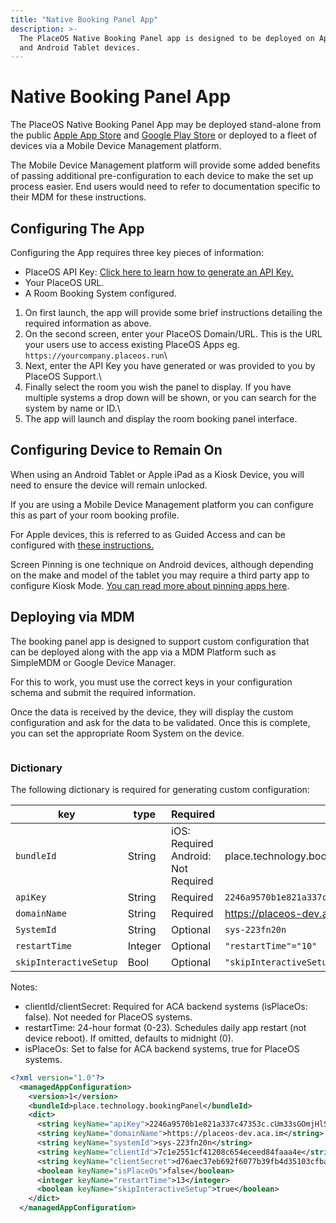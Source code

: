 ```yaml
---
title: "Native Booking Panel App"
description: >-
  The PlaceOS Native Booking Panel app is designed to be deployed on Apple iPad
  and Android Tablet devices.
---
```


# Native Booking Panel App

The PlaceOS Native Booking Panel App may be deployed stand-alone from the public [Apple App Store](https://apps.apple.com/us/app/placeos-booking-panel/id6443821030) and [Google Play Store](https://play.google.com/store/apps/details?id=place.technology.booking_panel_app) or deployed to a fleet of devices via a Mobile Device Management platform.&#x20;

The Mobile Device Management platform will provide some added benefits of passing additional pre-configuration to each device to make the set up process easier. End users would need to refer to documentation specific to their MDM for these instructions.&#x20;

## Configuring The App

Configuring the App requires three key pieces of information:

- PlaceOS API Key: [Click here to learn how to generate an API Key.](../authentication/x-api-keys.md)
- Your PlaceOS URL.
- A Room Booking System configured.

1. On first launch, the app will provide some brief instructions detailing the required information as above.
2. On the second screen, enter your PlaceOS Domain/URL. This is the URL your users use to access existing PlaceOS Apps eg. `https://yourcompany.placeos.run`\
   <!-- TODO: Add screenshot -  -->
3. Next, enter the API Key you have generated or was provided to you by PlaceOS Support.\
   <!-- TODO: Add screenshot -  -->
4. Finally select the room you wish the panel to display. If you have multiple systems a drop down will be shown, or you can search for the system by name or ID.\
   <!-- TODO: Add screenshot -  -->
5. The app will launch and display the room booking panel interface.

## Configuring Device to Remain On

When using an Android Tablet or Apple iPad as a Kiosk Device, you will need to ensure the device will remain unlocked.

If you are using a Mobile Device Management platform you can configure this as part of your room booking profile.

For Apple devices, this is referred to as Guided Access and can be configured with [these instructions.](https://support.apple.com/en-au/guide/ipad/ipada16d1374/ipados)

Screen Pinning is one technique on Android devices, although depending on the make and model of the tablet you may require a third party app to configure Kiosk Mode. [You can read more about pinning apps here](https://www.manageengine.com/mobile-device-management/mdm-screen-pinning-android-devices.html).

## Deploying via MDM

The booking panel app is designed to support custom configuration that can be deployed along with the app via a MDM Platform such as SimpleMDM or Google Device Manager.

For this to work, you must use the correct keys in your configuration schema and submit the required information.

Once the data is received by the device, they will display the custom configuration and ask for the data to be validated. Once this is complete, you can set the appropriate Room System on the device.

<figure><img src="../../.gitbook/assets/WhatsApp Image 2022-11-30 at 01.48.00.jpeg" alt=""><figcaption></figcaption></figure>

### Dictionary

The following dictionary is required for generating custom configuration:

<table><thead><tr><th width="184">key</th><th width="96.33333333333331">type</th><th width="140">Required</th><th>example</th></tr></thead><tbody><tr><td><code>bundleId</code></td><td>String</td><td>iOS: Required<br>Android: Not Required</td><td>place.technology.bookingPanel</td></tr><tr><td><code>apiKey</code></td><td>String</td><td>Required</td><td><code>2246a9570b1e821a337c47353c.cUm33sGOmjHlSCbf5M07v8y8vRa4_GBmCW7hFkU</code></td></tr><tr><td><code>domainName</code></td><td>String</td><td>Required</td><td><a href="https://placeos-dev.aca.im">https://placeos-dev.aca.im</a></td></tr><tr><td><code>SystemId</code></td><td>String</td><td>Optional</td><td><code>sys-223fn20n</code></td></tr><tr><td><code>restartTime</code></td><td>Integer</td><td>Optional</td><td><code>"restartTime"="10"</code></td></tr><tr><td><code>skipInteractiveSetup</code></td><td>Bool</td><td>Optional</td><td><code>"skipInteractiveSetup"="true"</code></td></tr></tbody></table>

Notes:
- clientId/clientSecret: Required for ACA backend systems (isPlaceOs: false). Not needed for PlaceOS systems.
- restartTime: 24-hour format (0-23). Schedules daily app restart (not device reboot). If omitted, defaults to midnight (0).
- isPlaceOs: Set to false for ACA backend systems, true for PlaceOS systems.


```xml
<?xml version="1.0"?>
  <managedAppConfiguration>
    <version>1</version>
    <bundleId>place.technology.bookingPanel</bundleId>
    <dict>
      <string keyName="apiKey">2246a9570b1e821a337c47353c.cUm33sGOmjHlSCbf5M07v8y8vRa4_GBmCW7hFkU</string>
      <string keyName="domainName">https://placeos-dev.aca.im</string>
      <string keyName="systemId">sys-223fn20n</string>
      <string keyName="clientId">7c1e2551cf41208c654eceed84faaa4e</string>
      <string keyName="clientSecret">d76aec37eb692f6077b39fb4d35103cfba8b58316c02bf2f01b7e08ed1c6827f</string>
      <boolean keyName="isPlaceOs">false</boolean>
      <integer keyName="restartTime">13</integer>
      <boolean keyName="skipInteractiveSetup">true</boolean>
    </dict>
  </managedAppConfiguration>
```
